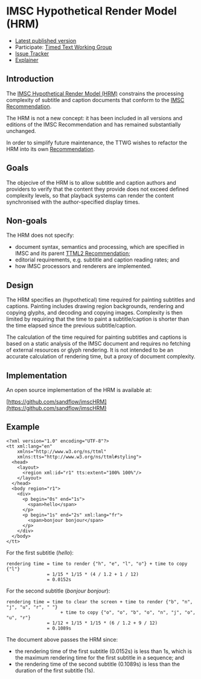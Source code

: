 # IMSC Hypothetical Render Model (HRM)

* [Latest published version](https://www.w3.org/TR/imsc-hrm/)
* Participate: [Timed Text Working Group](https://www.w3.org/groups/wg/timed-text)
* [Issue Tracker](https://github.com/w3c/imsc-hrm/)
* [Explainer](misc/explainer.md)

## Introduction

The [IMSC Hypothetical Render Model (HRM)](https://www.w3.org/TR/imsc-hrm/) constrains the processing complexity of subtitle and
caption documents that conform to the [IMSC Recommendation](https://www.w3.org/TR/ttml-imsc/).

The HRM is not a new concept: it has been included in all versions and editions of the IMSC Recommendation and has remained
substantially unchanged.

In order to simplify future maintenance, the TTWG wishes to refactor the HRM into its own
[Recommendation](https://www.w3.org/TR/imsc-hrm/).

## Goals

The objecive of the HRM is to allow subtitle and caption authors and providers to verify that the content they provide does not
exceed defined complexity levels, so that playback systems can render the content synchronised with the author-specified display
times.

## Non-goals

The HRM does not specify:

* document syntax, semantics and processing, which are specified in IMSC and its parent [TTML2
  Recommendation](https://www.w3.org/TR/ttml2/);
* editorial requirements, e.g. subtitle and caption reading rates; and
* how IMSC processors and renderers are implemented.

## Design

The HRM specifies an (hypothetical) time required for painting subtitles and captions. Painting includes drawing region backgrounds,
rendering and copying glyphs, and decoding and copying images. Complexity is then limited by requiring that the time to paint a
subtitle/caption is shorter than the time elapsed since the previous subtitle/caption.

The calculation of the time required for painting subtitles and captions is based on a static analysis of the IMSC document and
requires no fetching of external resources or glyph rendering. It is not intended to be an accurate calculation of rendering time,
but a proxy of document complexity.

## Implementation

An open source implementation of the HRM is available at:

[https://github.com/sandflow/imscHRM](https://github.com/sandflow/imscHRM)

## Example

```
<?xml version="1.0" encoding="UTF-8"?>
<tt xml:lang="en"
    xmlns="http://www.w3.org/ns/ttml"
    xmlns:tts="http://www.w3.org/ns/ttml#styling">
  <head>
    <layout>
      <region xml:id="r1" tts:extent="100% 100%"/>
    </layout>
  </head>
  <body region="r1">
    <div>
      <p begin="0s" end="1s">
        <span>hello</span>
      </p>
      <p begin="1s" end="2s" xml:lang="fr">
        <span>bonjour bonjour</span>
      </p>
    </div>
  </body>
</tt>
```

For the first subtitle (_hello_):

    rendering time = time to render {"h", "e", "l", "o"} + time to copy {"l"}
                   = 1/15 * 1/15 * (4 / 1.2 + 1 / 12)
                   = 0.0152s

For the second subtitle (_bonjour bonjour_):

    rendering time = time to clear the screen + time to render {"b", "n", "j", "u", "r", " "}
                        + time to copy {"o", "o", "b", "o", "n", "j", "o", "u", "r"}
                   = 1/12 + 1/15 * 1/15 * (6 / 1.2 + 9 / 12)
                   = 0.1089s

The document above passes the HRM since:

* the rendering time of the first subtitle (0.0152s) is less than 1s, which is the maximum rendering time for the first subtitle in a sequence; and
* the rendering time of the second subtitle (0.1089s) is less than the duration of the first subtitle (1s).
